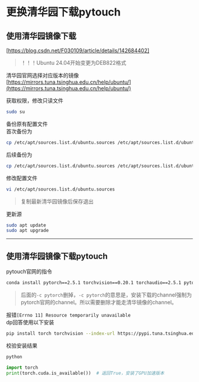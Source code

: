 # 更换清华园下载pytouch

## 使用清华园镜像下载

[https://blog.csdn.net/F030109/article/details/142684402]


> ！！！Ubuntu 24.04开始变更为DEB822格式

清华园官网选择对应版本的镜像  
[https://mirrors.tuna.tsinghua.edu.cn/help/ubuntu/](https://mirrors.tuna.tsinghua.edu.cn/help/ubuntu/)

获取权限，修改只读文件
```bash
sudo su
```

备份原有配置文件  
首次备份为
```bash
cp /etc/apt/sources.list.d/ubuntu.sources /etc/apt/sources.list.d/ubuntu.sources_base.bak
```
后续备份为
```bash
cp /etc/apt/sources.list.d/ubuntu.sources /etc/apt/sources.list.d/ubuntu.sources.bak
```

修改配置文件
```bash
vi /etc/apt/sources.list.d/ubuntu.sources
```
> 复制最新清华园镜像后保存退出

更新源
```bash
sudo apt update
sudo apt upgrade
```

---

## 使用清华园镜像下载pytouch

pytouch官网的指令
```bash
conda install pytorch==2.5.1 torchvision==0.20.1 torchaudio==2.5.1 pytorch-cuda=12.4 -c pytorch -c nvidia
```
> 后面的`-c pytorch`删掉，`-c pytorch`的意思是，安装下载的channel强制为pytorch官网的channel。所以需要删除才能走清华镜像的channel。

报错`[Errno 11] Resource temporarily unavailable`  
dp回答使用以下安装
```bash
pip install torch torchvision --index-url https://pypi.tuna.tsinghua.edu.cn/simple
```

校验安装结果
```bash
python
```
```python
import torch
print(torch.cuda.is_available())  # 返回True，安装了GPU加速版本
```
